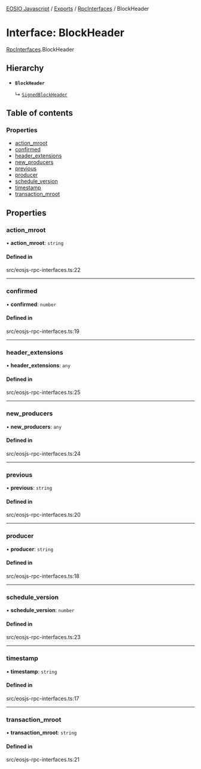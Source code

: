 [EOSIO Javascript](../index.md) / [Exports](../index.md) / [RpcInterfaces](../modules/RpcInterfaces.md) / BlockHeader

# Interface: BlockHeader

[RpcInterfaces](../modules/RpcInterfaces.md).BlockHeader

## Hierarchy

- **`BlockHeader`**

  ↳ [`SignedBlockHeader`](RpcInterfaces.SignedBlockHeader.md)

## Table of contents

### Properties

- [action\_mroot](RpcInterfaces.BlockHeader.md#action_mroot)
- [confirmed](RpcInterfaces.BlockHeader.md#confirmed)
- [header\_extensions](RpcInterfaces.BlockHeader.md#header_extensions)
- [new\_producers](RpcInterfaces.BlockHeader.md#new_producers)
- [previous](RpcInterfaces.BlockHeader.md#previous)
- [producer](RpcInterfaces.BlockHeader.md#producer)
- [schedule\_version](RpcInterfaces.BlockHeader.md#schedule_version)
- [timestamp](RpcInterfaces.BlockHeader.md#timestamp)
- [transaction\_mroot](RpcInterfaces.BlockHeader.md#transaction_mroot)

## Properties

### action\_mroot

• **action\_mroot**: `string`

#### Defined in

src/eosjs-rpc-interfaces.ts:22

___

### confirmed

• **confirmed**: `number`

#### Defined in

src/eosjs-rpc-interfaces.ts:19

___

### header\_extensions

• **header\_extensions**: `any`

#### Defined in

src/eosjs-rpc-interfaces.ts:25

___

### new\_producers

• **new\_producers**: `any`

#### Defined in

src/eosjs-rpc-interfaces.ts:24

___

### previous

• **previous**: `string`

#### Defined in

src/eosjs-rpc-interfaces.ts:20

___

### producer

• **producer**: `string`

#### Defined in

src/eosjs-rpc-interfaces.ts:18

___

### schedule\_version

• **schedule\_version**: `number`

#### Defined in

src/eosjs-rpc-interfaces.ts:23

___

### timestamp

• **timestamp**: `string`

#### Defined in

src/eosjs-rpc-interfaces.ts:17

___

### transaction\_mroot

• **transaction\_mroot**: `string`

#### Defined in

src/eosjs-rpc-interfaces.ts:21
